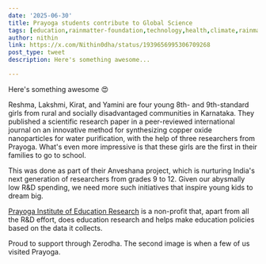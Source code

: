 ```yaml
---
date: '2025-06-30'
title: Prayoga students contribute to Global Science
tags: [education,rainmatter-foundation,technology,health,climate,rainmatter]
author: nithin
link: https://x.com/Nithin0dha/status/1939656995306709268
post_type: tweet
description: Here's something awesome...

---
```

Here's something awesome 😍

Reshma, Lakshmi, Kirat, and Yamini are four young 8th- and 9th-standard girls from rural and socially disadvantaged communities in Karnataka. They published a scientific research paper in a peer-reviewed international journal on an innovative method for synthesizing copper oxide nanoparticles for water purification, with the help of three researchers from Prayoga. What's even more impressive is that these girls are the first in their families to go to school.

This was done as part of their Anveshana project, which is nurturing India's next generation of researchers from grades 9 to 12. Given our abysmally low R&D spending, we need more such initiatives that inspire young kids to dream big.

[Prayoga Institute of Education Research](https://x.com/PrayogaIER) is a non-profit that, apart from all the R&D effort, does education research and helps make education policies based on the data it collects.

Proud to support through Zerodha. The second image is when a few of us visited Prayoga.
